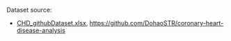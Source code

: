 Dataset source: 

- [CHD_githubDataset.xlsx](./CHD_githubDataset.xlsx), https://github.com/DohaoSTR/coronary-heart-disease-analysis

